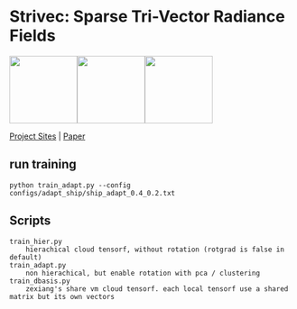 # Strivec: Sparse Tri-Vector Radiance Fields
<img src="images/USC-Logos.png" width=120px /><img src="./images/Adobe-Logos.png" width=120px /><img src="./images/ucsd_logo.png" width=120px />

[Project Sites](https://github.com/Zerg-Overmind/Strivec/)
 | [Paper](https://github.com/Zerg-Overmind/Strivec/)

## run training
```
python train_adapt.py --config configs/adapt_ship/ship_adapt_0.4_0.2.txt
```
## Scripts
```
train_hier.py 
    hierachical cloud tensorf, without rotation (rotgrad is false in default)
train_adapt.py 
    non hierachical, but enable rotation with pca / clustering
train_dbasis.py 
    zexiang's share vm cloud tensorf. each local tensorf use a shared matrix but its own vectors
```
